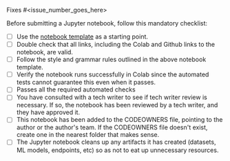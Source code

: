 Fixes #<issue_number_goes_here>

Before submitting a Jupyter notebook, follow this mandatory checklist:

- [ ] Use the [notebook template](#) as a starting point.
- [ ] Double check that all links, including the Colab and Github links to the notebook, are valid.
- [ ] Follow the style and grammar rules outlined in the above notebook template.
- [ ] Verify the notebook runs successfully in Colab since the automated tests cannot guarantee this even when it passes.
- [ ] Passes all the required automated checks
- [ ] You have consulted with a tech writer to see if tech writer review is necessary. If so, the notebook has been reviewed by a tech writer, and they have approved it.
- [ ] This notebook has been added to the CODEOWNERS file, pointing to the author or the author's team. If the CODEOWNERS file doesn't exist, create one in the nearest folder that makes sense.
- [ ] The Jupyter notebook cleans up any artifacts it has created (datasets, ML models, endpoints, etc) so as not to eat up unnecessary resources.